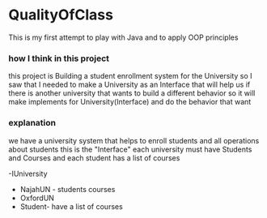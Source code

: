 # QualityOfClass
This is my first attempt to play with Java and to apply OOP principles
### how I think in this project
this project is Building a student enrollment system for the University
so I saw that I needed to make a University as an Interface 
that will help us if there is another university that wants to build a different behavior 
so it will make implements for University(Interface) and do the behavior that want

### explanation
we have a university system that helps 
to enroll students and all operations about students
this is the "Interface"
each university must have Students and Courses
and each student has a list of courses

-IUniversity
  - NajahUN - students courses
  - OxfordUN
- Student- have a list of courses
